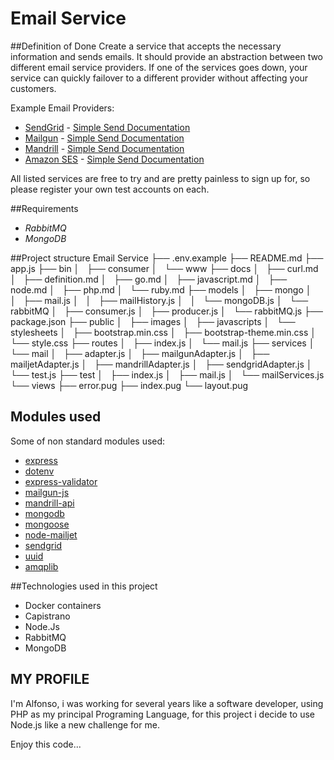 Email Service
=============
##Definition of Done
Create a service that accepts the necessary information and sends emails. It
should provide an abstraction between two different email service providers.
If one of the services goes down, your service can quickly failover to
a different provider without affecting your customers.

Example Email Providers:

* [SendGrid](https://sendgrid.com/user/signup) - [Simple Send Documentation](https://sendgrid.com/docs/API_Reference/Web_API/mail.html)
* [Mailgun](http://www.mailgun.com) - [Simple Send Documentation](http://documentation.mailgun.com/quickstart.html#sending-messages)
* [Mandrill](https://mandrillapp.com) - [Simple Send Documentation](https://mandrillapp.com/api/docs/messages.JSON.html#method-send)
* [Amazon SES](http://aws.amazon.com/ses/) - [Simple Send Documentation](http://docs.aws.amazon.com/ses/latest/APIReference/API_SendEmail.html)

All listed services are free to try and are pretty painless to sign up for, so
please register your own test accounts on each.

##Requirements
* *RabbitMQ*
* *MongoDB*

##Project structure
    Email Service
    ├── .env.example
    ├── README.md
    ├── app.js
    ├── bin
    │   ├── consumer
    │   └── www
    ├── docs
    │   ├── curl.md
    │   ├── definition.md
    │   ├── go.md
    │   ├── javascript.md
    │   ├── node.md
    │   ├── php.md
    │   └── ruby.md
    ├── models
    │   ├── mongo
    │   │   ├── mail.js
    │   │   ├── mailHistory.js
    │   │   └── mongoDB.js
    │   └── rabbitMQ
    │       ├── consumer.js
    │       ├── producer.js
    │       └── rabbitMQ.js
    ├── package.json
    ├── public
    │   ├── images
    │   ├── javascripts
    │   └── stylesheets
    │       ├── bootstrap.min.css
    │       ├── bootstrap-theme.min.css
    │       └── style.css
    ├── routes
    │   ├── index.js
    │   └── mail.js
    ├── services
    │   └── mail
    │       ├── adapter.js
    │       ├── mailgunAdapter.js
    │       ├── mailjetAdapter.js
    │       ├── mandrillAdapter.js
    │       ├── sendgridAdapter.js
    │       └── test.js
    ├── test
    │   ├── index.js
    │   ├── mail.js
    │   └── mailServices.js
    └── views
        ├── error.pug
        ├── index.pug
        └── layout.pug


## Modules used
Some of non standard modules used:
* [express](https://www.npmjs.com/package/express)
* [dotenv](https://www.npmjs.com/package/dotenv)
* [express-validator](https://www.npmjs.com/package/express-validator)
* [mailgun-js](https://www.npmjs.com/package/mailgun-js)
* [mandrill-api](https://www.npmjs.com/package/mandrill-api)
* [mongodb](https://www.npmjs.com/package/mongodb)
* [mongoose](https://www.npmjs.com/package/mongoose)
* [node-mailjet](https://www.npmjs.com/package/node-mailjet)
* [sendgrid](https://www.npmjs.com/package/sendgrid)
* [uuid](https://www.npmjs.com/package/uuid)
* [amqplib](https://www.npmjs.com/package/amqplib)

##Technologies used in this project
* Docker containers 
* Capistrano
* Node.Js
* RabbitMQ
* MongoDB

## MY PROFILE

I'm Alfonso, i was working for several years like a software developer, using 
PHP as my principal Programing Language, for this project i decide to use Node.js 
like a new challenge for me.


Enjoy this code...